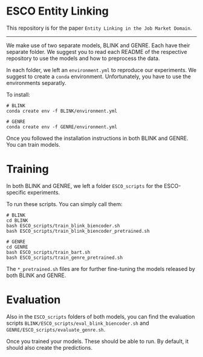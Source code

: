 # ESCO Entity Linking

This repository is for the paper `Entity Linking in the Job Market Domain`.

---

We make use of two separate models, BLINK and GENRE. Each have their separate folder. We suggest you to read each README of the respective repository to use the models and how to preprocess the data.

In each folder, we left an `environment.yml` to reproduce our experiments. We suggest to create a `conda` environment. Unfortunately, you have to use the environments separatly.

To install:

```
# BLINK
conda create env -f BLINK/environment.yml

# GENRE
conda create env -f GENRE/environment.yml
```

Once you followed the installation instructions in both BLINK and GENRE. You can train models.

# Training
In both BLINK and GENRE, we left a folder `ESCO_scripts` for the ESCO-specific experiments.

To run these scripts. You can simply call them:

```
# BLINK
cd BLINK
bash ESCO_scripts/train_blink_biencoder.sh
bash ESCO_scripts/train_blink_biencoder_pretrained.sh

# GENRE
cd GENRE
bash ESCO_scripts/train_bart.sh
bash ESCO_scripts/train_genre_pretrained.sh
```

The `*_pretrained.sh` files are for further fine-tuning the models released by both BLINK and GENRE.

# Evaluation
Also in the `ESCO_scripts` folders of both models, you can find the evaluation scripts `BLINK/ESCO_scripts/eval_blink_biencoder.sh` and `GENRE/ESCO_scripts/evaluate_genre.sh`. 

Once you trained your models. These should be able to run. By default, it should also create the predictions.